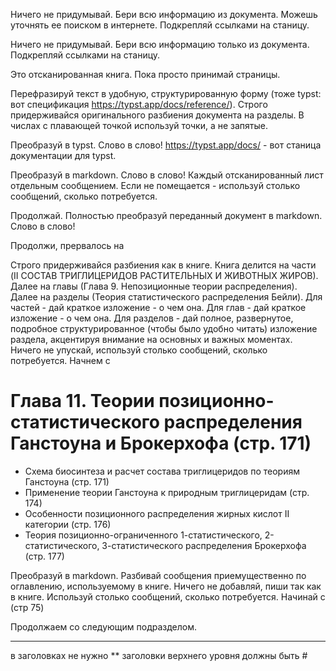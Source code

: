 Ничего не придумывай. Бери всю информацию из документа. Можешь уточнять ее поиском в интернете. Подкрепляй ссылками на станицу.

Ничего не придумывай. Бери всю информацию только из документа. Подкрепляй ссылками на станицу.

Это отсканированная книга.
Пока просто принимай страницы.

Перефразируй текст в удобную, структурированную форму (тоже typst: вот спецификация https://typst.app/docs/reference/). Строго придерживайся оригинального разбиения документа на разделы. В числах с плавающей точкой используй точки, а не запятые.

Преобразуй в typst. Слово в слово!
https://typst.app/docs/ - вот станица документации для typst.

Преобразуй в markdown. Слово в слово!
Каждый отсканированный лист отдельным сообщением.
Если не помещается - используй столько сообщений, сколько потребуется.

Продолжай. Полностью преобразуй переданный документ в markdown. Слово в слово!

Продолжи, прервалось на

Строго придерживайся разбиения как в книге.
Книга делится на части (II СОСТАВ ТРИГЛИЦЕРИДОВ РАСТИТЕЛЬНЫХ И ЖИВОТНЫХ ЖИРОВ).
Далее на главы (Глава 9. Непозиционные теории распределения).
Далее на разделы (Теория статистического распределения Бейли).
Для частей - дай краткое изложение - о чем она.
Для глав - дай краткое изложение - о чем она.
Для разделов - дай полное, развернутое, подробное структурированное (чтобы было удобно читать) изложение раздела, акцентируя внимание на основных и важных моментах.
Ничего не упускай, используй столько сообщений, сколько потребуется.
Начнем с
# Глава 11. Теории позиционно-статистического распределения Ганстоуна и Брокерхофа (стр. 171)
*   Схема биосинтеза и расчет состава триглицеридов по теориям Ганстоуна (стр. 171)
*   Применение теории Ганстоуна к природным триглицеридам (стр. 174)
*   Особенности позиционного распределения жирных кислот II категории (стр. 176)
*   Теория позиционно-ограниченного 1-статистического, 2-статистического, 3-статистического распределения Брокерхофа (стр. 177)


Преобразуй в markdown.
Разбивай сообщения приемущественно по оглавлению, используемому в книге.
Ничего не добавляй, пиши так как в книге.
Используй столько сообщений, сколько потребуется.
Начинай с  (стр 75)

Продолжаем со следующим подразделом.

***

в заголовках не нужно **
заголовки верхнего уровня должны быть #
